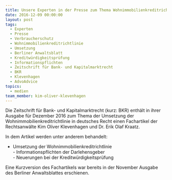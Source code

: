 ```yaml
---
title: Unsere Experten in der Presse zum Thema Wohnimmobilienkreditrichtlinie
date: 2016-12-09 00:00:00
layout: post
tags:
  - Experten
  - Presse
  - Verbraucherschutz
  - Wohnimmobilienkreditrichtlinie
  - Umsetzung
  - Berliner Anwaltsblatt
  - Kreditwürdigkeitsprüfung
  - Informationspflichten
  - Zeitschrift für Bank- und Kapitalmarktrecht
  - BKR
  - Klevenhagen
  - AdvoAdvice
topics:
  - medien
team_member: kim-oliver-klevenhagen
---
```



Die Zeitschrift für Bank- und Kapitalmarktrecht (kurz: BKR) enthält in ihrer Ausgabe für Dezember 2016 zum Thema der Umsetzung der Wohnimmobilienkreditrichtlinie in deutsches Recht einen Fachartikel der Rechtsanwälte Kim Oliver Klevenhagen und Dr. Erik Olaf Kraatz.

In dem Artikel werden unter anderem behandelt:

* Umsetzung der Wohnimmobilienkreditrichtlinie
  <br>- Informationspflichten der Darlehensgeber
  <br>- Neuerungen bei der Kreditwürdigkeitsprüfung

Eine Kurzversion des Fachartikels war bereits in der November Ausgabe des Berliner Anwaltsblattes erschienen.